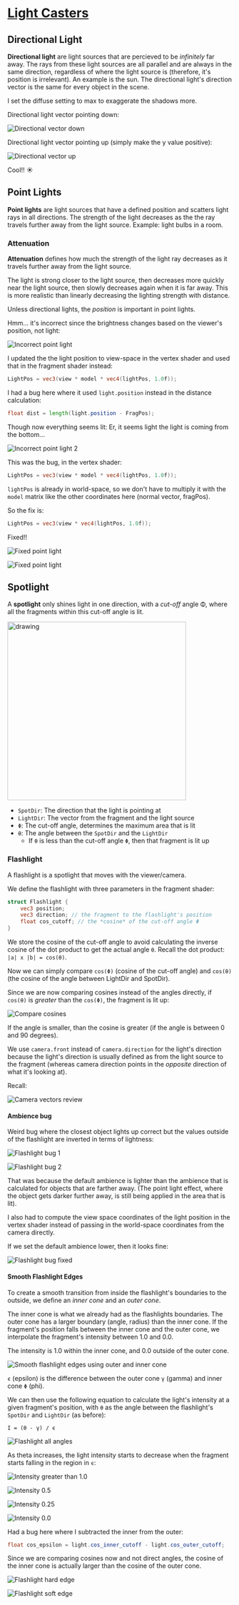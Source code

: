 # [Light Casters](https://learnopengl.com/Lighting/Light-casters)

## Directional Light

**Directional light** are light sources that are percieved to be *infinitely* far away. The rays from these light sources are all parallel and are always in the same direction, regardless of where the light source is (therefore, it's position is irrelevant). An example is the sun. The directional light's direction vector is the same for every object in the scene.

I set the diffuse setting to max to exaggerate the shadows more.

Directional light vector pointing down:

![Directional vector down](images/directional-light-down.png)

Directional light vector pointing up (simply make the y value positive):

![Directional vector up](images/directional-light-up.png)

Cool!! ☀️

## Point Lights

**Point lights** are light sources that have a defined position and scatters light rays in all directions. The strength of the light decreases as the the ray travels further away from the light source. Example: light bulbs in a room.

### Attenuation

**Attenuation** defines how much the strength of the light ray decreases as it travels further away from the light source.

The light is strong closer to the light source, then decreases more quickly near the light source, then slowly decreases again when it is far away. This is more realistic than linearly decreasing the lighting strength with distance.

Unless directional lights, the *position* is important in point lights.

Hmm... it's incorrect since the brightness changes based on the viewer's position, not light:

![Incorrect point light](images/incorrect-point-light.gif)

I updated the the light position to view-space in the vertex shader and used that in the fragment shader instead:
```glsl
LightPos = vec3(view * model * vec4(lightPos, 1.0f));
```

I had a bug here where it used `light.position` instead in the distance calculation:
```glsl
float dist = length(light.position - FragPos);
```

Though now everything seems lit:
Er, it seems light the light is coming from the bottom...

![Incorrect point light 2](images/incorrect-point-light-2.png)

This was the bug, in the vertex shader:
```glsl
LightPos = vec3(view * model * vec4(lightPos, 1.0f));
```
`lightPos` is already in world-space, so we don't have to multiply it with the `model` matrix like the other coordinates here (normal vector, fragPos).

So the fix is:
```glsl
LightPos = vec3(view * vec4(lightPos, 1.0f));
```

Fixed!!

![Fixed point light](images/point-light-fixed.png)

![Fixed point light](images/point-light-fixed.gif)

## Spotlight
A **spotlight** only shines light in one direction, with a *cut-off* angle Φ, where all the fragments within this cut-off angle is lit.

<img src="images/spotlight.png" alt="drawing" width="400"/>

* `SpotDir`: The direction that the light is pointing at
* `LightDir`: The vector from the fragment and the light source
* `Φ`: The cut-off angle, determines the maximum area that is lit
* `θ`: The angle between the `SpotDir` and the `LightDir`
    * If `θ` is less than the cut-off angle `Φ`, then that fragment is lit up

### Flashlight

A flashlight is a spotlight that moves with the viewer/camera.

We define the flashlight with three parameters in the fragment shader:
```glsl
struct Flashlight {
    vec3 position;
    vec3 direction; // the fragment to the flashlight's position
    float cos_cutoff; // the *cosine* of the cut-off angle Φ
}
```

We store the cosine of the cut-off angle to avoid calculating the inverse cosine of the dot product to get the actual angle `θ`. Recall the dot product: `|a| x |b| = cos(θ)`.

Now we can simply compare `cos(Φ)` (cosine of the cut-off angle) and `cos(θ)` (the cosine of the angle between LightDir and SpotDir).

Since we are now comparing cosines instead of the angles directly, if `cos(θ)` is *greater* than the `cos(Φ)`, the fragment is lit up:

![Compare cosines](images/compare-cosines.png)

If the angle is smaller, than the cosine is greater (if the angle is between 0 and 90 degrees).

We use `camera.front` instead of `camera.direction` for the light's direction because the light's direction is usually defined as from the light source to the fragment (whereas camera direction points in the *opposite* direction of what it's looking at).

Recall:

![Camera vectors review](images/camera-vectors-review.png)

#### Ambience bug

Weird bug where the closest object lights up correct but the values outside of the flashlight are inverted in terms of lightness:


![Flashlight bug 1](images/flashlight-bug-1.png)

![Flashlight bug 2](images/flashlight-bug-2.png)

That was because the default ambience is lighter than the ambience that is calculated for objects that are farther away. (The point light effect, where the object gets darker further away, is still being applied in the area that is lit).

I also had to compute the view space coordinates of the light position in the vertex shader instead of passing in the world-space coordinates from the camera directly.

If we set the default ambience lower, then it looks fine:

![Flashlight bug fixed](images/flashlight-bug-fixed.png)

#### Smooth Flashlight Edges

To create a smooth transition from inside the flashlight's boundaries to the outside, we define an *inner cone* and an *outer cone*.

The inner cone is what we already had as the flashlights boundaries. The outer cone has a larger boundary (angle, radius) than the inner cone. If the fragment's position falls between the inner cone and the outer cone, we interpolate the fragment's intensity between 1.0 and 0.0.

The intensity is 1.0 within the inner cone, and 0.0 outside of the outer cone.

![Smooth flashlight edges using outer and inner cone](images/smooth-flashlight-edges.png)

`ϵ` (epsilon) is the difference between the outer cone `γ` (gamma) and inner cone `Φ` (phi).

We can then use the following equation to calculate the light's intensity at a given fragment's position, with `θ` as the angle between the flashlight's `SpotDir` and `LightDir` (as before):

```
I = (θ - γ) / ϵ
```

![Flashlight all angles](images/flashlight-all-angles.png)

As theta increases, the light intensity starts to decrease when the fragment starts falling in the region in `ϵ`:

![Intensity greater than 1.0](images/intensity-ge-1.0.png)

![Intensity 0.5](images/intensity-0.5.png)

![Intensity 0.25](images/intensity-0.25.png)

![Intensity 0.0](images/intensity-le-0.0.png)

Had a bug here where I subtracted the inner from the outer:
```glsl
float cos_epsilon = light.cos_inner_cutoff - light.cos_outer_cutoff;
```

Since we are comparing cosines now and not direct angles, the cosine of the inner cone is actually larger than the cosine of the outer cone.

![Flashlight hard edge](images/flashlight-hard-edge.png)

![Flashlight soft edge](images/flashlight-soft-edge.png)
